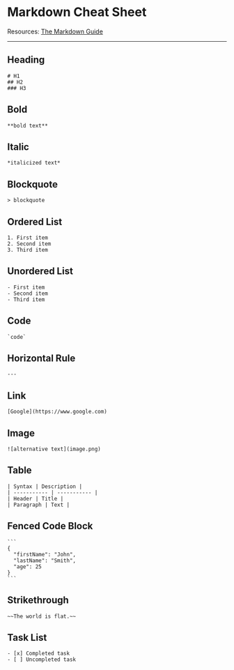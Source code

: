 # Markdown Cheat Sheet

Resources:
[The Markdown Guide](https://www.markdownguide.org/cheat-sheet/)

---

## Heading
~~~
# H1
## H2
### H3
~~~

## Bold
~~~
**bold text**
~~~

## Italic
~~~
*italicized text*
~~~

## Blockquote
~~~
> blockquote
~~~

## Ordered List
~~~
1. First item
2. Second item
3. Third item
~~~

## Unordered List
~~~
- First item
- Second item
- Third item
~~~

## Code
~~~
`code`
~~~

## Horizontal Rule
~~~
---
~~~

## Link
~~~
[Google](https://www.google.com)
~~~

## Image
~~~
![alternative text](image.png)
~~~

## Table
~~~
| Syntax | Description |
| ----------- | ----------- |
| Header | Title |
| Paragraph | Text |
~~~

## Fenced Code Block
~~~
```
{
  "firstName": "John",
  "lastName": "Smith",
  "age": 25
}
```
~~~

## Strikethrough
~~~
~~The world is flat.~~
~~~

## Task List
~~~
- [x] Completed task
- [ ] Uncompleted task
~~~